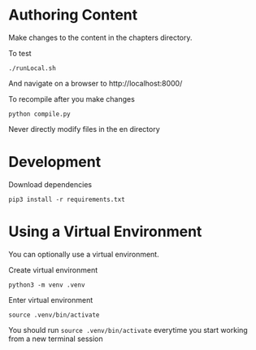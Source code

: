 # Authoring Content

Make changes to the content in the chapters directory.

To test
```
./runLocal.sh
```
And navigate on a browser to http://localhost:8000/

To recompile after you make changes
```
python compile.py
```

Never directly modify files in the en directory

# Development

Download dependencies
```
pip3 install -r requirements.txt
```

# Using a Virtual Environment
You can optionally use a virtual environment.

Create virtual environment
```
python3 -m venv .venv
```

Enter virtual environment
```
source .venv/bin/activate
```

You should run `source .venv/bin/activate` everytime you start working from a new terminal session

